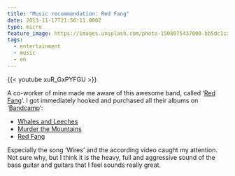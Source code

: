 ```yaml
---
title: "Music recommendation: Red Fang"
date: 2013-11-17T21:56:11.000Z
type: micro
feature_image: https://images.unsplash.com/photo-1508075437000-bb5dc1ca55ea?ixlib=rb-0.3.5&q=80&fm=jpg&crop=entropy&cs=tinysrgb&w=1080&fit=max&ixid=eyJhcHBfaWQiOjExNzczfQ&s=87fad28323be3c1d29ff5cd32090bc79
tags:
  - entertainment
  - music
  - en
---
```


{{< youtube xuR_GxPYFGU >}}

A co-worker of mine made me aware of this awesome band, called ‘[Red Fang](http://www.last.fm/music/Red+Fang)‘. I got immediately hooked and purchased all their albums on ‘[Bandcamp](http://redfang.bandcamp.com)‘:

* [Whales and Leeches](http://redfang.bandcamp.com/album/whales-and-leeches-deluxe-version)
* [Murder the Mountains](http://redfang.bandcamp.com/album/murder-the-mountains-deluxe-edition)
* [Red Fang](http://redfang.bandcamp.com/album/red-fang)

Especially the song ‘Wires’ and the according video caught my attention. Not sure why, but I think it is the heavy, full and aggressive sound of the bass guitar and guitars that I feel sounds really great.
